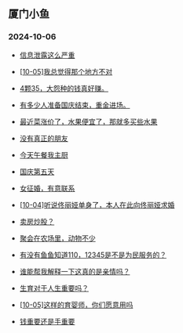 ## 厦门小鱼 
### 2024-10-06

+ [信息泄露这么严重](http://bbs.xmfish.com/read-htm-tid-18248773.html)

+ [[10-05]我总觉得那个地方不对](http://bbs.xmfish.com/read-htm-tid-18248786.html)

+ [4颗35，大怨种的钱真好赚。](http://bbs.xmfish.com/read-htm-tid-18248828.html)

+ [有多少人准备国庆结束，重金进场。](http://bbs.xmfish.com/read-htm-tid-18248765.html)

+ [最近菜涨价了，水果便宜了，那就多买些水果](http://bbs.xmfish.com/read-htm-tid-18248788.html)

+ [没有真正的朋友](http://bbs.xmfish.com/read-htm-tid-18248762.html)

+ [今天午餐我主厨](http://bbs.xmfish.com/read-htm-tid-18248825.html)

+ [国庆第五天](http://bbs.xmfish.com/read-htm-tid-18248853.html)

+ [女征婚，有意联系](http://bbs.xmfish.com/read-htm-tid-18248856.html)

+ [[10-04]听说佟丽娅单身了，本人在此向佟丽娅求婚](http://bbs.xmfish.com/read-htm-tid-18248764.html)

+ [卖房炒股？](http://bbs.xmfish.com/read-htm-tid-18248837.html)

+ [聚会在农场里，动物不少](http://bbs.xmfish.com/read-htm-tid-18248876.html)

+ [有没有鱼鱼知道110，12345是不是为民服务的？](http://bbs.xmfish.com/read-htm-tid-18248813.html)

+ [谁能帮我解释一下这真的是亲情吗？](http://bbs.xmfish.com/read-htm-tid-18248868.html)

+ [生育对于人生重要吗？](http://bbs.xmfish.com/read-htm-tid-18248805.html)

+ [[10-05]这样的育婴师，你们愿意用吗](http://bbs.xmfish.com/read-htm-tid-18248889.html)

+ [钱重要还是手重要](http://bbs.xmfish.com/read-htm-tid-18248827.html)

